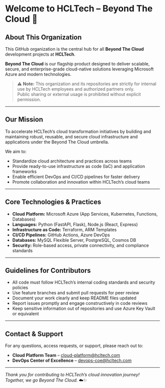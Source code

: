 # Welcome to HCLTech – Beyond The Cloud 🚀

## About This Organization

This GitHub organization is the central hub for all **Beyond The Cloud** development projects at **HCLTech**.

**Beyond The Cloud** is our flagship product designed to deliver scalable, secure, and enterprise-grade cloud-native solutions leveraging Microsoft Azure and modern technologies.

> ⚠️ **Note:** This organization and its repositories are strictly for internal use by HCLTech employees and authorized partners only.  
> Public sharing or external usage is prohibited without explicit permission.

---

## Our Mission

To accelerate HCLTech’s cloud transformation initiatives by building and maintaining robust, reusable, and secure cloud infrastructure and applications under the Beyond The Cloud umbrella.

We aim to:

- Standardize cloud architecture and practices across teams  
- Provide ready-to-use infrastructure as code (IaC) and application frameworks  
- Enable efficient DevOps and CI/CD pipelines for faster delivery  
- Promote collaboration and innovation within HCLTech’s cloud teams

---

## Core Technologies & Practices

- **Cloud Platform:** Microsoft Azure (App Services, Kubernetes, Functions, Databases)  
- **Languages:** Python (FastAPI, Flask), Node.js (React, Express)  
- **Infrastructure as Code:** Terraform, ARM Templates  
- **CI/CD Pipelines:** GitHub Actions, Azure DevOps  
- **Databases:** MySQL Flexible Server, PostgreSQL, Cosmos DB  
- **Security:** Role-based access, private connectivity, and compliance standards

---

## Guidelines for Contributors

- All code must follow HCLTech’s internal coding standards and security policies  
- Use feature branches and submit pull requests for peer review  
- Document your work clearly and keep README files updated  
- Report issues promptly and engage constructively in code reviews  
- Keep sensitive information out of repositories and use Azure Key Vault or equivalent  

---

## Contact & Support

For any questions, access requests, or support, please reach out to:

- **Cloud Platform Team** – cloud-platform@hcltech.com  
- **DevOps Center of Excellence** – devops-coe@hcltech.com  

---

*Thank you for contributing to HCLTech’s cloud innovation journey!*  
*Together, we go Beyond The Cloud.* ☁️✨
